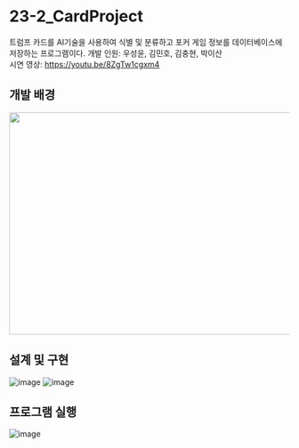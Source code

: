 # 23-2_CardProject
트럼프 카드를 AI기술을 사용하여 식별 및 분류하고 포커 게임 정보를 데이터베이스에 저장하는 프로그램이다.
개발 인원: 우성윤, 김민호, 김충현, 박이산   
시연 영상: https://youtu.be/8ZgTw1cgxm4   

## 개발 배경
<img src="https://github.com/user-attachments/assets/dfaa481d-28f0-4996-9505-ef32db6c03f5" width="600" height="400"/>

## 설계 및 구현
![image](https://github.com/user-attachments/assets/da63c015-b35e-442a-a0c6-5b861588c352)
![image](https://github.com/user-attachments/assets/b88865ff-68c8-4013-8a39-2d5900078109)

## 프로그램 실행
![image](https://github.com/user-attachments/assets/c3f882ad-72b9-4bec-9805-122b1c2fc936)
